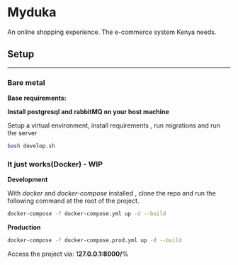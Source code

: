 # Myduka
An online shopping experience. The e-commerce system Kenya needs.

## Setup 
---

### Bare metal
**Base requirements:** 

**Install postgresql and rabbitMQ on your host machine**

Setup a virtual environment, install requirements , run migrations and run the server

```bash
bash develop.sh
```

### It just works(Docker)  - WIP

**Development**

With *docker* and *docker-compose* installed , clone the repo and run the following command at the root of the project.
```bash
docker-compose -f docker-compose.yml up -d --build

```

**Production**

```bash
docker-compose -f docker-compose.prod.yml up -d --build

```

Access the project via: 1**27.0.0.1:8000/**%